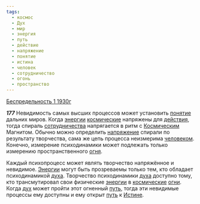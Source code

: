 ```yaml
---
tags:
  - космос
  - Дух
  - мир
  - энергия
  - путь
  - действие
  - напряжение
  - понятие
  - истина
  - человек
  - сотрудничество
  - огонь
  - пространство
---
```


[Беспредельность 1 1930г](/agni/1930)

___177___
Невидимость самых высших процессов может установить [понятие](/tag/#понятие) дальних миров. Когда [энергии](/tag/#энергия) [космические](/tag/#космос) напряжены для [действия](/tag/#действие), тогда спираль [сотрудничества](/tag/#сотрудничество) напрягается в ритм с [Космическим](/tag/#космос) Магнитом. Обычно можно определить [напряжение](/tag/#напряжение) спирали по результату творчества, сама же цепь процесса неизмерима [человеком](/tag/#человек). Конечно, измерение психодинамики может подлежать только измерению пространственного [огня](/tag/#огонь).   

Каждый психопроцесс может являть творчество напряжённое и невидимое. [Энергии](/tag/#энергия) могут быть прозреваемы только тем, кто обладает психодинамикой [духа](/tag/#Дух). Творчество психодинамики [духа](/tag/#Дух) доступно тому, кто трансмутировал свои физические [энергии](/tag/#энергия) в [космические](/tag/#космос) [огни](/tag/#огонь). Когда [дух](/tag/#Дух) может пройти этот огненный [путь](/tag/#путь), тогда эти невидимые процессы ему доступны и ему открыт [путь](/tag/#путь) к [Истине](/tag/#истина).